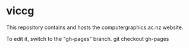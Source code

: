 # viccg

This repository contains and hosts the computergraphics.ac.nz website.

To edit it, switch to the "gh-pages" branch.
    git checkout gh-pages
